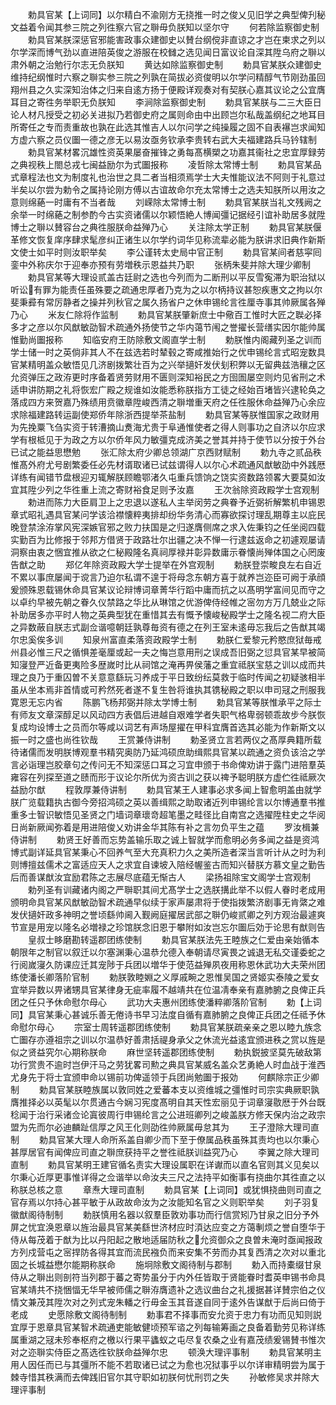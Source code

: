 <!-- { "loadSidebar": true } -->
　　勅具官某【上词同】以尔精白不渝刚方无挠推一时之俊乂见旧学之典型俾刋秘文益着令闻其参三院之列徃察六官之聨毋负朕知以坚尔守
　　何若除监察御史制
　　勅具官某朕深惩官邪能害政事众建御史以賛台纲傥非直谅之才岂在柬求之列以尔学深而博气劲以直进陪英俊之游服在校雠之选见闻日富议论自深其陞乌府之聨以肃外朝之治勉行尔志无负朕知
　　黄达如除监察御史制
　　勅具官某朕众建御史维持纪纲惟时六察之聨实参三院之列孰在简拔必资俊明以尔学问精醇气节刚劲虽回翔州县之久实深知治体之归来自逺方扬于便殿详观奏对有契朕心嘉其议论之公宜膺耳目之寄徃务举职无负朕知
　　李涧除监察御史制
　　勅具官某朕与二三大臣日论人材凡授受之初必关进拟乃若御史府之属则命由中出顾岂尔私哉盖纲纪之地耳目所寄任之专而责重故也孰在此选其惟吉人以尔问学之纯操履之固不自表襮岂求闻知方虚六察之员仪圗一德之彦无以易汝亟务钦承李贵转右武大夫福建路兵马钤辖制
　　勅具官某材畧沉雄性资英果屡奋摧锋之勇每髙横槊之功嘉其衞社之忠宜厚録劳之典视秩上閤总戎七闽益励尔为式圗报称
　　凌哲除太常博士制
　　勅具官某品式章程法也文为制度礼也治世之具二者当相须焉学士大夫惟能议法不阿则于礼意过半矣以尔尝为勅令之属持论刚方傅以古谊故命尔充太常博士之选夫知朕所以用汝之意则绵蕝一时庸有不当者哉
　　刘嵘除太常博士制
　　勅具官某朕当礼文残阙之余举一时绵蕝之制参酌今古实资诸儒以尔颖悟絶人博闻彊记据经引谊补助居多就陞博士之聨以賛容台之典徃服朕命益殚乃心
　　关注除太学正制
　　勅具官某朕偃革修文恢复庠序肆求髦彦纠正诸生以尔学约词华见称流辈必能为朕讲求旧典作新斯文使士如平时则汝职举矣
　　李公谨转太史局中官正制
　　勅具官某间者慈寜囘銮中外称庆尔于迎奉亦预有劳増秩示恩益共乃职
　　张柄朱斐并除大理少卿制
　　勅具官某等大理设贰盖古廷尉之选也今列而为二断刑以平反雪寃滞为职治狱以听讼有罪为能责任虽殊要之疏通忠厚者乃克为之以尔柄持议甚恕疾惠文之拘以尔斐秉彛有常厉静者之操并列秋官之属久扬省户之休申锡纶言徃厘寺事其帅厥属各殚乃心
　　米友仁除将作监制
　　勅具官某朕肇新庶士中儆百工惟时大匠之聫必择多才之彦以尔风猷敏劭智术疏通外扬使节之华内蔼节闱之誉擢长营缮实因尔能帅属惟勤尚圗报称
　　知临安府王防除敷文阁直学士制
　　勅朕惟内阁藏列圣之训而学士储一时之英倘非其人不在兹选若时辇毂之寄咸推始行之优申锡纶言式昭宠数具官某精明盖众敏悟见几济剧拨繁壮百为之兴举擿奸发伏刬积弊以无留典兹浩穰之区允资弹压之政洊更时序备着贤劳财用不匮则深知裕民之方囹圄屡空则灼见省刑之术适申讲防期之礼将恢宏广殿之规谁如汝能悉称朕指方工徒之经始百堵皆兴逮轮奂之落成四方来贺嘉乃殊绩用贲徽章陞峻西清之聨増重天府之任徃服休命益殚乃心余应求除福建路转运副使郑侨年除浙西提举茶盐制
　　勅具官某等朕惟国家之政财用为先挽粟飞刍实资于转漕摘山煑海尤贵于阜通惟使者之得人则事功之自济以尔应求学有根柢见于为政之方以尔侨年风力敏彊克成济美之誉其并持于使节以分按于外台已试之能益思懋勉
　　张汇除太府少卿总领湖广京西财赋制
　　勅九寺之贰品秩惟髙外府尤号剧繁委任必先材谞取诸已试兹谓得人以尔心术疏通风猷敏劭中外践厯详练有闻错节盘根迎刃辄解朕顾瞻鄂渚久屯重兵馈饷之饶实资数路领畧大要莫如汝宜其陞少列之华徃重上流之寄财裕食足则予汝嘉
　　王次翁除资政殿学士宫观制
　　勅进而陈力大臣肩卫上之忠退以遂私人主举闵劳之典眷予近弼祈解繁机申锡恩章式昭礼遇具官某问学该洽襟懐粹夷排却纷华务清心而寡欲探讨理乱期尊主以庇民晚登禁涂洊掌风宪深嫉官邪之败力扶国是之归遂膺侧席之求入佐秉钧之任坐阅四载实勤百为比修报于邻邦方借贤于政路壮尔出疆之决不惮一行逮兹返命之初遽观屡请洞察由衷之悃宜推从欲之仁秘殿隆名真祠厚禄并彰异数庸示眷懐尚殚体国之心罔废告猷之助
　　郑亿年除资政殿大学士提举在外宫观制
　　勅朕登崇畯良左右自近不累以事庶屡闻于谠言乃迫尔私谓不遑于将母念东朝方喜于就养岂迩臣可阙于承顔爰颁殊恩载锡休命具官某议论辩博词章菁华行蹈中庸而抗之以髙明学富间见而守之以卓约早被先朝之眷久仪禁路之华比从琳馆之优游俾侍经帷之宻勿方万几兢业之际补助居多亦平时人物之英典型犹在重惜其去有慨予懐峻秘殿学士之隆名视二府大臣之异数蔽自朕志式副佥谐噫朝廷孰尊毎资有德之在列王室未逺毋忘我后之告猷其竭尔忠奚俟多训
　　知泉州富直柔落资政殿学士制
　　勅朕仁爱黎元矜愍庶狱毎戒州县必惟三尺之循惧差毫厘或起一夫之悔岂意用刑之误成吾旧弼之愆具官某早被简知寖登严近备更夷险多歴嵗时比从祠馆之淹再畀侯藩之重宜祗朕宝慈之训以成而共理之良乃于重囚曽不关意意繇玩习养成于平日致纷纭莫救于临时传闻之初疑骇相半虽从坐本焉非首情或可矜然死者遂不复生咎将谁执其镌秘殿之职以申司冦之刑服我寛恩无忘内省
　　陈鹏飞杨邦弼并除太学博士制
　　勅具官某等朕惟承平之际士有师友文章深醇足以风动四方表倡后进越自艰难学者失职气格卑弱顿乖故步今朕恢复成均设博士之员而尔等咸以词艺有声场屋擢在甲科宜膺首选其必能为作新斯文以振一时之盛也尚徃钦哉
　　王赏兼侍讲制
　　勅圣贤立言若两仪之髙厚典籍所载待诸儒而发明朕博观羣书精究奥防乃延鸿硕庶助缉熙具官某以疏通之资负该洽之学言必诣理岂胶章句之传问无不知深惩口耳之习宜申颁于书命俾劝讲于露门进陪羣英雍容在列探至道之赜而形于议论尔所优为资古训之获以禆予聪明朕方虚伫徃祗厥次益励尔猷
　　程敦厚兼侍讲制
　　勅具官某王人建事必求多闻上智愈明盖由就学朕广览载籍执古御今旁招鸿硕之英以善缉熙之助取诸近列申锡纶言以尔博通羣书推重多士智识敏悟见圣贤之门墙词章瓌竒超笔墨之畦径比自南宫之选擢陞柱史之华阅日尚新厥闻弥着是用进陪俊乂劝讲金华其陈有补之言勿负平生之蕴
　　罗汝楫兼侍讲制
　　勅贤王好善而忘势盖输乐取之诚上智就学而愈明必务多闻之益是资鸿博式副详延具官某秉心不回养气至大充真积力久之美所造者深当言听计从之时为利则博擅兹儒术之富适应天人之求宜自谏坡入陪经幄鉴古而知兴替朕方慕文皇之勤告后而善谋猷汝宜励君陈之志展尽底蕴无惭古人
　　梁扬祖除宝文阁学士宫观制
　　勅列圣有训藏诸内阁之严聨职其间尤髙学士之选朕搆此举不以假人眷时老成用颁明命具官某风猷敏劭智术疏通早似续于家声屡肃将于使指拨繁济剧事无肯綮之难发伏擿奸政多神明之誉顷繇帅阃入觐阙庭擢居武部之聨仍峻贰卿之列方观治最遽爽节宣是用宠以隆名必増禄之珍馆朕念旧恩于攀附如汝岂忘尔圗后効于论思有猷则告
　　皇叔士眵磨勘转遥郡团练使制
　　勅具官某朕法先王睦族之仁爱由亲始循本朝限年之制官以叙迁以尔塞渊秉心温恭允德入奉朝请尽寅畏之诚退无私交谨委蛇之行阅嵗寖久防课应迁其宠陟于兵团以増华于使范益殚夙夜用称恩休武功大夫荣州团练使潘长卿落阶官制
　　勅朕敦睦婣之义厚戚畹之恩惟吴国之贤姬实泰陵之爱女宜举异数以畀诸甥具官某律身无疵率履不越靖共在位温凊奉亲有嘉肺腑之良俾正兵团之任只予休命慰尔母心
　　武功大夫惠州团练使潘粹卿落阶官制
　　勅【上词同】具官某秉心甚诚乐善无倦诗书早习法度自循有嘉肺腑之良俾正兵团之任祗予休命慰尔母心
　　宗室士周转遥郡团练使制
　　勅具官某朕疏亲亲之恩以睦九族念亡圗存亦遵祖宗之训以尔温恭好善肃括禔身承父之休流光益逺宜颁进秩之赏以旌是似之贤益究尔心期称朕命
　　麻世坚转遥郡团练使制
　　勅执鋭披坚莫先破敌第功行赏贵不逾时岂伊汗马之劳犹畧司勲之典具官某威名盖众艺勇絶人时血战于淮西尤身先于将士宜颁申命以锡前功俾遥领于兵团尚勉圗于报効
　　何麒除宗正少卿制
　　勅具官某朕睦族属以敦同姓之爱蕃本支以资维城之彊惟时司宗实典厥职孰膺推择必以英髦以尔贯通古今娴习宪度髙明自其天性宏丽见于词章寖敭厯于外台既稔闻于治行采诸佥论寘彼周行申锡纶言之公进班卿列之峻盖朕方修天保内治之政宗盟为先而尔必迪麟趾信厚之风王化则劭徃帅厥属毋怠其为
　　王子澄除大理司直制
　　勅具官某大理人命所系盖自卿少而下至于僚属品秩虽殊其责均也以尔秉心甚厚居官有闻俾应司直之聨庶获持平之誉徃祗朕训益究乃心
　　李翼之除大理司直制
　　勅具官某明王建官循名责实大理设属职在详谳而以直名官则其义见矣以尔秉心近厚更事惟详得之佥谐举以命汝夫三尺之法持平如衡事有挠曲尔其徃直之以称朕总核之意
　　章焘大理司直制
　　勅具官某【上词同】或犹惧挠曲则司直之官存焉以尔持心甚平敏于从政故命汝为之汝能知名官之义则职举矣
　　刘子羽复徽猷阁待制制
　　勅朕慎用名器以叙羣臣敦劝事功而行信赏矧乃甘泉之旧分予外屏之忧宜涣恩章以旌治最具官某美繇世济材应时湏达应变之方蔼剸烦之誉自堕华于侍从每茂着于猷为比以丹阳起之散地适届防秋之允资御众之良曽未淹时亟闻报政方列戍营屯之宻捍防各得其宜而流民襁负而来安集不劳而办其复西清之次对以重北固之长城益懋尔能期称朕命
　　施坰除敷文阁待制与郡制
　　勅入而持橐缀甘泉侍从之聨出则剖符当列郡于蕃之寄势虽分于内外任皆取于贤能眷时耆英申锡书命具官某靖共不挠悃愊无华早被师儒之聨洊膺遗补之选议曲台之礼援据甚详賛宗伯之仪情文兼茂其陞次对之列式宠朱轓之行毋金玉其音遂自同于逺外告谋猷于后尚曰倚于老成
　　史愿除敷文阁待制制
　　勅事君不择事而安允资于忠力有功而见知则説宜厚于恩章具官某智术疏通吏能敏健顷预军谘之列每输筹画之良备着勤劳见称详练属重湖之冦未殄奉枢府之檄以行果平蠭蚁之屯尽复农桑之业有嘉茂绩爰锡賛书惟次对之迩聨实侍臣之髙选徃钦朕命益殚尔忠
　　顿涣大理评事制
　　勅具官某明主用人因任而已与其彊所不能不若取诸已试之为愈也况狱事乎以尔详审精明尝为属于棘寺惜其秩满而去俾践旧官尔其守职如初朕何忧刑罚之失
　　孙敏修吴求并除大理评事制
